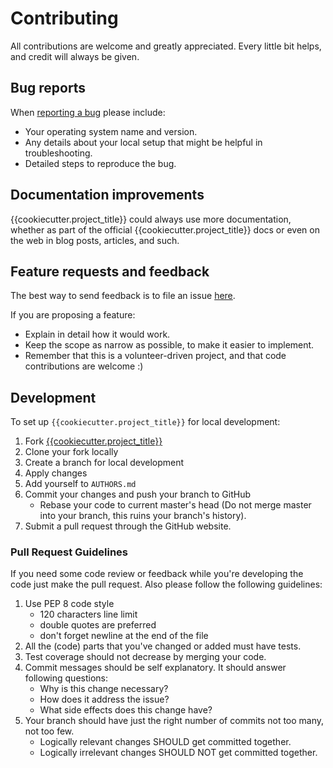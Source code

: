 # Contributing

All contributions are welcome and greatly appreciated. Every little bit helps, and credit will always be given.

## Bug reports

When [reporting a bug]({{cookiecutter.issue_tracker}}) please include:

- Your operating system name and version.
- Any details about your local setup that might be helpful in troubleshooting.
- Detailed steps to reproduce the bug.

## Documentation improvements

{{cookiecutter.project_title}} could always use more documentation, whether as part of the official {{cookiecutter.project_title}} docs or even on
the web in blog posts, articles, and such.

## Feature requests and feedback

The best way to send feedback is to file an issue [here]({{cookiecutter.issue_tracker}}).

If you are proposing a feature:

- Explain in detail how it would work.
- Keep the scope as narrow as possible, to make it easier to implement.
- Remember that this is a volunteer-driven project, and that code contributions are welcome :)

## Development

To set up `{{cookiecutter.project_title}}` for local development:

1. Fork [{{cookiecutter.project_title}}]({{cookiecutter.git_repo_url}})
2. Clone your fork locally
3. Create a branch for local development
4. Apply changes
5. Add yourself to `AUTHORS.md`
6. Commit your changes and push your branch to GitHub
   - Rebase your code to current master's head (Do not merge master into your branch, this ruins your branch's history).
7. Submit a pull request through the GitHub website.

### Pull Request Guidelines

If you need some code review or feedback while you're developing the code just make the pull request.
Also please follow the following guidelines:

1. Use PEP 8 code style
   - 120 characters line limit
   - double quotes are preferred
   - don't forget newline at the end of the file
2. All the (code) parts that you've changed or added must have tests.
3. Test coverage should not decrease by merging your code.
4. Commit messages should be self explanatory. It should answer following questions:
   - Why is this change necessary?
   - How does it address the issue?
   - What side effects does this change have?
5. Your branch should have just the right number of commits not too many, not too few.
   - Logically relevant changes SHOULD get committed together.
   - Logically irrelevant changes SHOULD NOT get committed together.
